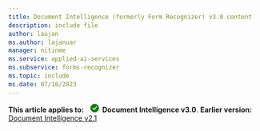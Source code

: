 ```yaml
---
title: Document Intelligence (formerly Form Recognizer) v3.0 content
description: include file
author: laujan
ms.author: lajanuar
manager: nitinme
ms.service: applied-ai-services
ms.subservice: forms-recognizer
ms.topic: include
ms.date: 07/18/2023
---
```


**This article applies to:** ![Document Intelligence v3.0 checkmark](../media/yes-icon.png) **Document Intelligence v3.0**. **Earlier version:** [Document Intelligence v2.1](?view=doc-intel-2.1.0&preserve-view=true)
